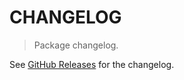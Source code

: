 # CHANGELOG

> Package changelog.

See [GitHub Releases](https://github.com/stdlib-js/blas-ext-base-gnansumpw/releases) for the changelog.